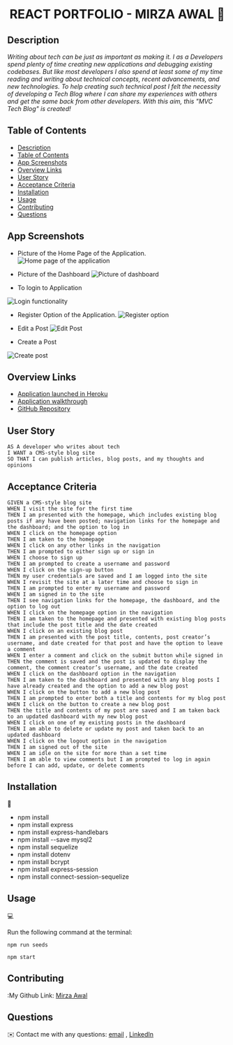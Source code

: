 <h1 align="center">REACT PORTFOLIO - MIRZA AWAL 👋</h1>

## Description

*Writing about tech can be just as important as making it. I as a Developers spend plenty of time creating new applications and debugging existing codebases. But like most developers I also spend at least some of my time reading and writing about technical concepts, recent advancements, and new technologies. To help creating such technical post I felt the necessity of developing a Tech Blog where I can share my experiences with others and get the same back from other developers. With this aim, this "MVC Tech Blog" is created!*


## Table of Contents

- [Description](#description)
- [Table of Contents](#table-of-contents)
- [App Screenshots](#app-screenshots)
- [Overview Links](#overview-links)
- [User Story](#user-story)
- [Acceptance Criteria](#acceptance-criteria)
- [Installation](#installation)
- [Usage](#usage)
- [Contributing](#contributing)
- [Questions](#questions)


## App Screenshots
- Picture of the Home Page of the Application.
![Home page of the application](./images/Home-Page-Top.JPG)

- Picture of the Dashboard
![Picture of dashboard](./images/Dashboard.JPG)

- To login to Application

![Login functionality](./images/Login-Page.JPG)

- Register Option of the Application.
![Register option](./images/Register-Option.JPG)

- Edit a Post
![Edit Post](./images/Edit-Post.JPG)

- Create a Post

![Create post](./images/Create-Post.JPG)


## Overview Links
- [Application launched in Heroku](https://mvc-tech-blog-mirza.herokuapp.com/)
- [Application walkthrough](https://drive.google.com/file/d/1zgAiklLX9NFXMJyUUnUuYKepSbjlHH2n/view)
- [GitHub Repository](https://mirzadev.github.io/MVC-TECH-BLOG/)


## User Story

```text
AS A developer who writes about tech
I WANT a CMS-style blog site
SO THAT I can publish articles, blog posts, and my thoughts and opinions
```

## Acceptance Criteria

```text
GIVEN a CMS-style blog site
WHEN I visit the site for the first time
THEN I am presented with the homepage, which includes existing blog posts if any have been posted; navigation links for the homepage and the dashboard; and the option to log in
WHEN I click on the homepage option
THEN I am taken to the homepage
WHEN I click on any other links in the navigation
THEN I am prompted to either sign up or sign in
WHEN I choose to sign up
THEN I am prompted to create a username and password
WHEN I click on the sign-up button
THEN my user credentials are saved and I am logged into the site
WHEN I revisit the site at a later time and choose to sign in
THEN I am prompted to enter my username and password
WHEN I am signed in to the site
THEN I see navigation links for the homepage, the dashboard, and the option to log out
WHEN I click on the homepage option in the navigation
THEN I am taken to the homepage and presented with existing blog posts that include the post title and the date created
WHEN I click on an existing blog post
THEN I am presented with the post title, contents, post creator’s username, and date created for that post and have the option to leave a comment
WHEN I enter a comment and click on the submit button while signed in
THEN the comment is saved and the post is updated to display the comment, the comment creator’s username, and the date created
WHEN I click on the dashboard option in the navigation
THEN I am taken to the dashboard and presented with any blog posts I have already created and the option to add a new blog post
WHEN I click on the button to add a new blog post
THEN I am prompted to enter both a title and contents for my blog post
WHEN I click on the button to create a new blog post
THEN the title and contents of my post are saved and I am taken back to an updated dashboard with my new blog post
WHEN I click on one of my existing posts in the dashboard
THEN I am able to delete or update my post and taken back to an updated dashboard
WHEN I click on the logout option in the navigation
THEN I am signed out of the site
WHEN I am idle on the site for more than a set time
THEN I am able to view comments but I am prompted to log in again before I can add, update, or delete comments
```

## Installation
💾     
- npm install 
- npm install express
- npm install express-handlebars
- npm install --save mysql2
- npm install sequelize
- npm install dotenv
- npm install bcrypt
- npm install express-session
- npm install connect-session-sequelize


## Usage
💻   
  
Run the following command at the terminal:

`npm run seeds`
  
`npm start`


## Contributing
:My Github Link: [Mirza Awal](https://github.com/mirzadev)


## Questions
✉️ Contact me with any questions: [email](mailto:awal.mirza2016@gmail.com) , [LinkedIn](https://www.linkedin.com/in/mirza-awal-5972511b5/)<br />